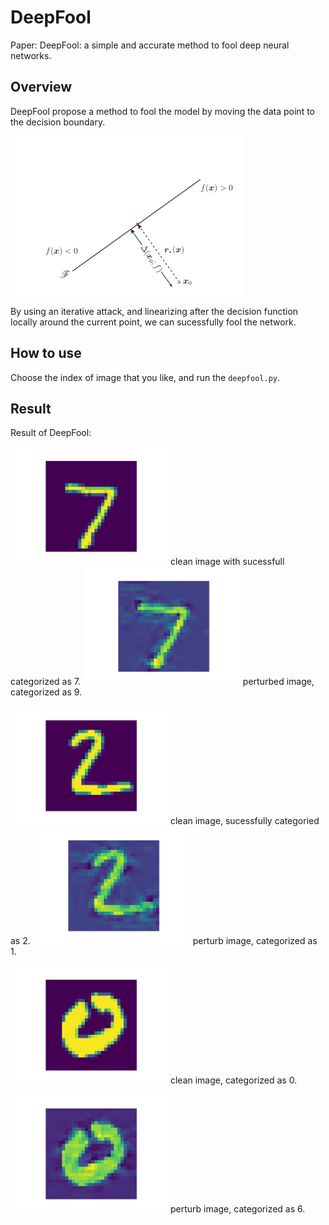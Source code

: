 # DeepFool

Paper: DeepFool: a simple and accurate method to fool deep neural networks.

## Overview

DeepFool propose a method to fool the model by moving the data point to the decision boundary.

![](../Fig/Fig3.png)

By using an iterative attack, and linearizing after the decision function locally around the current point, we can sucessfully fool the network.

## How to use

Choose the index of image that you like, and run the ``deepfool.py``.

## Result

Result of DeepFool:

<img src="samples/sample1.png" style="width:50%"> clean image with sucessfull categorized as 7.
<img src="samples/ad_sample1.png" style="width:50%"> perturbed image, categorized as 9.

<img src="samples/sample2.png" style="width:50%"> clean image, sucessfully categoried as 2.
<img src="samples/ad_sample2.png" style="width:50%"> perturb image, categorized as 1.

<img src="samples/sample3.png" style="width:50%"> clean image, categorized as 0.

<img src="samples/ad_sample3.png" style="width:50%"> perturb image, categorized as 6.